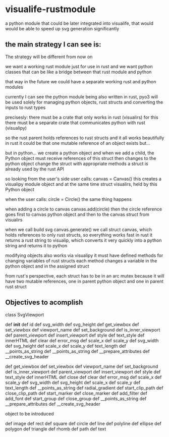 # visualife-rustmodule
a python module that could be later integrated into visualife, that would would be able to speed up svg generation significantly


## the main strategy I can see is:
The strategy will be different from now on

we want a working rust module just for use in rust and we want python classes that can be like a bridge between that rust module and python

that way in the future we could have a separate working rust and python modules

currently I can see the python module being also written in rust, pyo3 will be used solely for managing python objects, rust structs and converting the inputs to rust types

precisesly:
there must be a crate that only works in rust (visualirs)
for this there must be a separate crate that communicates python with rust (visualipy)

so the rust parent holds references to rust structs
and it all works beautifully in rust
it could be that one mutable reference of an object exists
but...

but in python... we create a python object
and when we add a child, the Python object must receive references of this struct
then changes to the python object change the struct with appropriate methods
a struct is already used by the rust API

so looking from the user's side
user calls:
  canvas = Canvas()
this creates a visualipy module object
and at the same time struct visualirs, held by this Python object

when the user calls:
  circle = Circle()
the same thing happens

when adding a circle to canvas
  canvas.add(circle)
then the circle reference goes first to canvas python object
and then to the canvas struct from visualirs

when we call build svg
  canvas.generate()
we call struct canvas, which holds references to only rust structs, so everything works fast in rust
it returns a rust string to visualip, which converts it very quickly into a python string and returns it to python

modifying objects also works via visualipy
it must have defined methods for changing variables of rust structs
each method changes a variable in the python object and in the assigned struct

from rust's perspective, each struct has to be in an arc mutex
because it will have two mutable references, one in parent python object and one in parent rust struct

## Objectives to acomplish

class SvgViewport

  def __init__
  def id
  def svg_width
  def svg_height
  def get_viewbox
  def set_viewbox
  def viewport_name
  def set_background
  def is_inner_viewport
  def parent_viewport
  def insert_viewport
  def style
  def text_style
  def innerHTML
  def clear
  def error_msg
  def scale_x
  def scale_y
  def svg_width
  def svg_height
  def scale_x
  def scale_y
  def text_length
  def __points_as_string
  def __points_as_string
  def __prepare_attributes
  def __create_svg_header

def get_viewbox
def set_viewbox
def viewport_name
def set_background
def is_inner_viewport
def parent_viewport
def insert_viewport
def style
def text_style
def innerHTML
def close
def clear
def error_msg
def scale_x
def scale_y
def svg_width
def svg_height
def scale_x
def scale_y
def text_length
def __points_as_string
def radial_gradient
def start_clip_path
def close_clip_path
def start_marker
def close_marker
def add_filter
def add_font
def start_group
def close_group
def __points_as_string
def __prepare_attributes
def __create_svg_header

object to be introduced

def image
def rect
def square
def circle
def line
def polyline
def ellipse
def polygon
def triangle
def rhomb
def path
def text